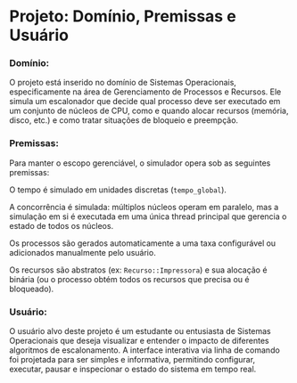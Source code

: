 # Projeto: Domínio, Premissas e Usuário

### Domínio:

O projeto está inserido no domínio de Sistemas Operacionais, especificamente na área de Gerenciamento de Processos e Recursos. Ele simula um escalonador que decide qual processo deve ser executado em um conjunto de núcleos de CPU, como e quando alocar recursos (memória, disco, etc.) e como tratar situações de bloqueio e preempção.

### Premissas:

Para manter o escopo gerenciável, o simulador opera sob as seguintes premissas:

O tempo é simulado em unidades discretas (`tempo_global`).

A concorrência é simulada: múltiplos núcleos operam em paralelo, mas a simulação em si é executada em uma única thread principal que gerencia o estado de todos os núcleos.

Os processos são gerados automaticamente a uma taxa configurável ou adicionados manualmente pelo usuário.

Os recursos são abstratos (ex: `Recurso::Impressora`) e sua alocação é binária (ou o processo obtém todos os recursos que precisa ou é bloqueado).

### Usuário:

O usuário alvo deste projeto é um estudante ou entusiasta de Sistemas Operacionais que deseja visualizar e entender o impacto de diferentes algoritmos de escalonamento. A interface interativa via linha de comando foi projetada para ser simples e informativa, permitindo configurar, executar, pausar e inspecionar o estado do sistema em tempo real.

